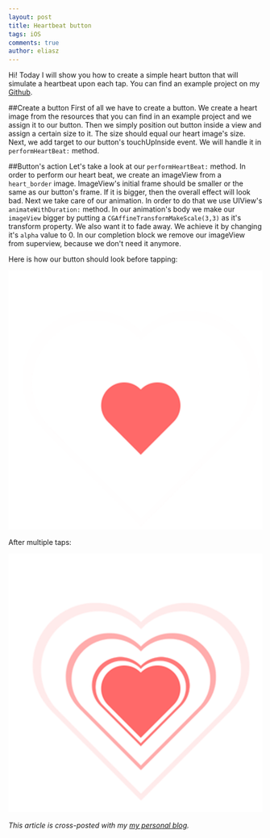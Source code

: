 ```yaml
---
layout: post
title: Heartbeat button
tags: iOS
comments: true
author: eliasz
---
```


Hi! Today I will show you how to create a simple heart button that will simulate a heartbeat upon each tap. You can find an example project on my [Github](https://github.com/Eluss/HeartbeatDemo.git).

##Create a button
First of all we have to create a button. We create a heart image from the resources that you can find in an example project and we assign it to our button. Then we simply position out button inside a view and assign a certain size to it. The size should equal our heart image's size. Next, we add target to our button's touchUpInside event. We will handle it in `performHeartBeat:` method.
<script src="https://gist.github.com/Eluss/55b316c52c5a054141a7.js"></script>

##Button's action
Let's take a look at our `performHeartBeat:` method. In order to perform our heart beat, we create an imageView from a `heart_border` image. ImageView's initial frame should be smaller or the same as our button's frame. If it is bigger, then the overall effect will look bad. Next we take care of our animation. In order to do that we use UIView's `animateWithDuration:` method. In our animation's body we make our `imageView` bigger by putting a `CGAffineTransformMakeScale(3,3)` as it's transform property. We also want it to fade away. We achieve it by changing it's `alpha` value to 0. In our completion block we remove our imageView from superview, because we don't need it anymore.

<script src="https://gist.github.com/Eluss/4e9734142e61bf038548.js"></script>

Here is how our button should look before tapping:

![Inactive button](/images/heartbeat-inactive.png)

After multiple taps:

![Active button](/images/heartbeat-active.png)

*This article is cross-posted with my [my personal blog](http://eluss.github.io/).*

